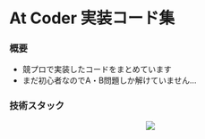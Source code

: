 # At Coder 実装コード集

### 概要

- 競プロで実装したコードをまとめています
- まだ初心者なのでA・B問題しか解けていません…

### 技術スタック

<div align="center">
  <a href="https://skillicons.dev">
    <img src="https://skillicons.dev/icons?i=cpp,python,vscode,linux" />
  </a>
</div>

